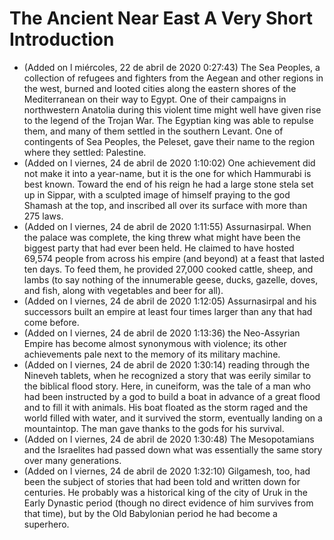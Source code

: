 # The Ancient Near East A Very Short Introduction
- (Added on l miércoles, 22 de abril de 2020 0:27:43) The Sea Peoples, a collection of refugees and fighters from the Aegean and other regions in the west, burned and looted cities along the eastern shores of the Mediterranean on their way to Egypt. One of their campaigns in northwestern Anatolia during this violent time might well have given rise to the legend of the Trojan War. The Egyptian king was able to repulse them, and many of them settled in the southern Levant. One of contingents of Sea Peoples, the Peleset, gave their name to the region where they settled: Palestine.
- (Added on l viernes, 24 de abril de 2020 1:10:02) One achievement did not make it into a year-name, but it is the one for which Hammurabi is best known. Toward the end of his reign he had a large stone stela set up in Sippar, with a sculpted image of himself praying to the god Shamash at the top, and inscribed all over its surface with more than 275 laws.
- (Added on l viernes, 24 de abril de 2020 1:11:55) Assurnasirpal. When the palace was complete, the king threw what might have been the biggest party that had ever been held. He claimed to have hosted 69,574 people from across his empire (and beyond) at a feast that lasted ten days. To feed them, he provided 27,000 cooked cattle, sheep, and lambs (to say nothing of the innumerable geese, ducks, gazelle, doves, and fish, along with vegetables and beer for all).
- (Added on l viernes, 24 de abril de 2020 1:12:05) Assurnasirpal and his successors built an empire at least four times larger than any that had come before.
- (Added on l viernes, 24 de abril de 2020 1:13:36) the Neo-Assyrian Empire has become almost synonymous with violence; its other achievements pale next to the memory of its military machine.
- (Added on l viernes, 24 de abril de 2020 1:30:14) reading through the Nineveh tablets, when he recognized a story that was eerily similar to the biblical flood story. Here, in cuneiform, was the tale of a man who had been instructed by a god to build a boat in advance of a great flood and to fill it with animals. His boat floated as the storm raged and the world filled with water, and it survived the storm, eventually landing on a mountaintop. The man gave thanks to the gods for his survival.
- (Added on l viernes, 24 de abril de 2020 1:30:48) The Mesopotamians and the Israelites had passed down what was essentially the same story over many generations.
- (Added on l viernes, 24 de abril de 2020 1:32:10) Gilgamesh, too, had been the subject of stories that had been told and written down for centuries. He probably was a historical king of the city of Uruk in the Early Dynastic period (though no direct evidence of him survives from that time), but by the Old Babylonian period he had become a superhero.
